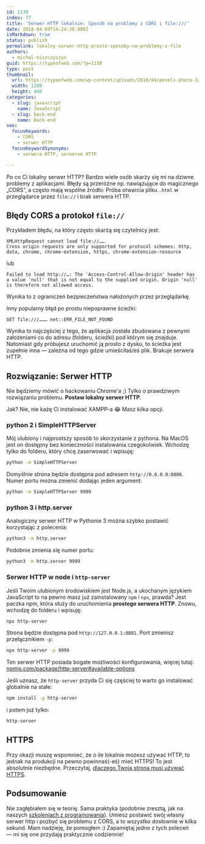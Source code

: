```yaml
---
id: 1130
index: 77
title: 'Serwer HTTP lokalnie: Sposób na problemy z CORS i file:///'
date: 2018-04-09T14:24:38.000Z
isMarkdown: true
status: publish
permalink: lokalny-serwer-http-proste-sposoby-na-problemy-z-file
authors:
  - michal-miszczyszyn
guid: https://typeofweb.com/?p=1130
type: post
thumbnail:
  url: https://typeofweb.com/wp-content/uploads/2018/04/pexels-photo-325229.jpeg
  width: 1280
  height: 448
categories:
  - slug: javascript
    name: JavaScript
  - slug: back-end
    name: Back-end
seo:
  focusKeywords:
    - CORS
    - serwer HTTP
  focusKeywordSynonyms:
    - serwera HTTP, serwerem HTTP

---
```

Po co Ci lokalny serwer HTTP? Bardzo wiele osób skarży się mi na dziwne problemy z aplikacjami. Błędy są przeróżne np. nawiązujące do magicznego „CORS”, a często mają wspólne źródło: Próba otwarcia pliku `.html` w przeglądarce przez `file://` i brak serwera HTTP.

<!--more-->

## Błędy CORS a protokoł `file://`
Przykładem błędu, na który często skarżą się czytelnicy jest:

```
XMLHttpRequest cannot load file://……
Cross origin requests are only supported for protocol schemes: http, data, chrome, chrome-extension, https, chrome-extension-resource
```

lub

```
Failed to load http://…: The 'Access-Control-Allow-Origin' header has a value 'null' that is not equal to the supplied origin. Origin 'null' is therefore not allowed access.
```

Wynika to z ograniczeń bezpieczeństwa nałożonych przez przeglądarkę.

Inny popularny błąd po prostu niepoprawne ścieżki:

```
GET file:///……… net::ERR_FILE_NOT_FOUND
```

Wynika to najczęściej z tego, że aplikacja została zbudowana z pewnymi założeniami co do adresu (folderu, ścieżki) pod którym się znajduje. Natomiast gdy próbujesz uruchomić ją prosto z dysku, to ścieżka jest zupełnie inna — zależna od tego gdzie umieściłaś/eś plik. Brakuje serwera HTTP.

## Rozwiązanie: Serwer HTTP
Nie będziemy mówić o hackowaniu Chrome'a ;) Tylko o prawdziwym rozwiązaniu problemu. **Postaw lokalny serwer HTTP**.

Jak? Nie, nie każę Ci instalować XAMPP-a 😂 Masz kilka opcji.

### python 2 i SimpleHTTPServer
Mój ulubiony i najprostszy sposób to skorzystanie z pythona. Na MacOS jest on dostępny bez konieczności instalowania czegokolwiek. Wchodzę tylko do folderu, który chcę zaserwować i wpisuję:

```bash
python -m SimpleHTTPServer
```

Domyślnie strona będzie dostępna pod adresem `http://0.0.0.0:8000`. Numer portu można zmienić dodając jeden argument:

```bash
python -m SimpleHTTPServer 9999
```

### python 3 i http.server
Analogiczny serwer HTTP w Pythonie 3 można szybko postawić korzystając z polecenia:

```bash
python3 -m http.server
```

Podobnie zmienia się numer portu:

```bash
python3 -m http.server 9999
```

### Serwer HTTP w node i `http-server`
Jeśli Twoim ulubionym środowiskiem jest Node.js, a ukochanym językiem JavaScript to na pewno masz już zainstalowany `npm` i `npx`, prawda? Jest paczka npm, która służy do uruchomienia **prostego serwera HTTP**. Znowu, wchodzę do folderu i wpisuję:

```bash
npx http-server
```

Strona będzie dostępna pod `http://127.0.0.1:8081`. Port zmienisz przełącznikiem `-p`:

```bash
npx http-server -p 9999
```

Ten serwer HTTP posiada bogate możliwości konfigurowania, więcej tutaj: [npmjs.com/package/http-server#available-options](https://www.npmjs.com/package/http-server#available-options)

Jeśli uznasz, że `http-server` przyda Ci się częściej to warto go instalować globalnie na stałe:

```bash
npm install -g http-server
```

i potem już tylko:

```bash
http-server
```

## HTTPS
Przy okazji muszę wspomnieć, że o ile lokalnie możesz używać HTTP, to jednak na produkcji na pewno powinnaś(-eś) mieć HTTPS! To jest absolutnie niezbędne. Przeczytaj, [dlaczego Twoja strona musi używać HTTPS](https://typeofweb.com/twoja-strona-powinna-byc-na-https/).

## Podsumowanie
Nie zagłębiałem się w teorię. Sama praktyka (podobnie zresztą, jak na naszych [szkoleniach z programowania](https://typeofweb.com/szkolenia?utm_source=https%3A%2F%2Ftypeofweb.com%2F&utm_medium=courses_slogan_manual)). Umiesz postawić swój własny serwer http i pozbyć się problemu z CORS, a to wszystko dosłownie w kilka sekund. Mam nadzieję, że pomogłem :) Zapamiętaj jedno z tych poleceń — mi się one przydają praktycznie codziennie!
